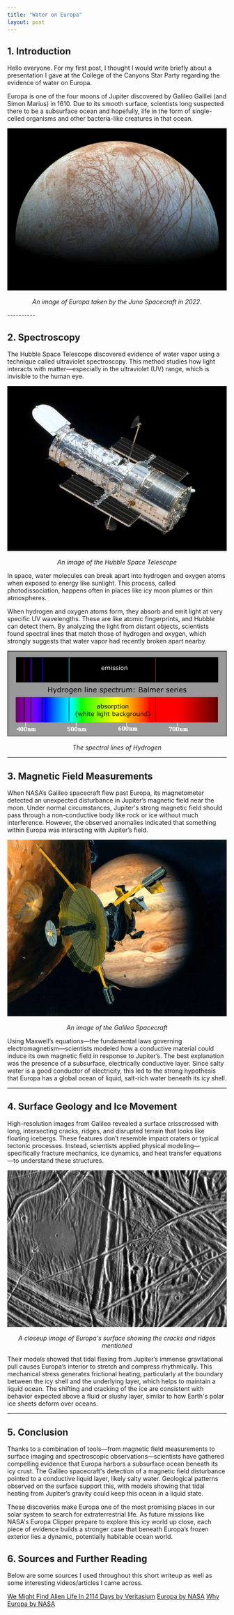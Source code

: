 ```yaml
---
title: "Water on Europa"
layout: post
---
```


## 1. Introduction
Hello everyone. For my first post, I thought I would write briefly about a presentation I gave at the College of the Canyons Star Party regarding the evidence of water on Europa. 

Europa is one of the four moons of Jupiter discovered by Galileo Galilei (and Simon Marius) in 1610. Due to its smooth surface, scientists long suspected there to be a subsurface ocean and hopefully, life in the form of single-celled organisms and other bacteria-like creatures in that ocean. 

![Europa image](/img/europa.png)

<p style="text-align: center;"><i>An image of Europa taken by the Juno Spacecraft in 2022.</i></p>
----------

## 2. Spectroscopy
The Hubble Space Telescope discovered evidence of water vapor using a technique called ultraviolet spectroscopy. This method studies how light interacts with matter—especially in the ultraviolet (UV) range, which is invisible to the human eye.

![Hubble Space Telescope image](/img/hubble.jpeg)

<p style="text-align: center;"><i>An image of the Hubble Space Telescope</i></p>

In space, water molecules can break apart into hydrogen and oxygen atoms when exposed to energy like sunlight. This process, called photodissociation, happens often in places like icy moon plumes or thin atmospheres.

When hydrogen and oxygen atoms form, they absorb and emit light at very specific UV wavelengths. These are like atomic fingerprints, and Hubble can detect them. By analyzing the light from distant objects, scientists found spectral lines that match those of hydrogen and oxygen, which strongly suggests that water vapor had recently broken apart nearby.

![Spectral Lines of Hydrogen image](/img/hy1.png)

<p style="text-align: center;"><i>The spectral lines of Hydrogen</i></p>

----------

## 3. Magnetic Field Measurements
When NASA’s Galileo spacecraft flew past Europa, its magnetometer detected an unexpected disturbance in Jupiter’s magnetic field near the moon. Under normal circumstances, Jupiter's strong magnetic field should pass through a non-conductive body like rock or ice without much interference. However, the observed anomalies indicated that something within Europa was interacting with Jupiter’s field.

![Galileo Spacecraft image](/img/galileo.jpeg)

<p style="text-align: center;"><i>An image of the Galileo Spacecraft</i></p>

Using Maxwell’s equations—the fundamental laws governing electromagnetism—scientists modeled how a conductive material could induce its own magnetic field in response to Jupiter’s. The best explanation was the presence of a subsurface, electrically conductive layer. Since salty water is a good conductor of electricity, this led to the strong hypothesis that Europa has a global ocean of liquid, salt-rich water beneath its icy shell.

----------

## 4. Surface Geology and Ice Movement

High-resolution images from Galileo revealed a surface crisscrossed with long, intersecting cracks, ridges, and disrupted terrain that looks like floating icebergs. These features don’t resemble impact craters or typical tectonic processes. Instead, scientists applied physical modeling—specifically fracture mechanics, ice dynamics, and heat transfer equations—to understand these structures.

![Closeup of Europa image](/img/closeup1.jpg)

<p style="text-align: center;"><i>A closeup image of Europa's surface showing the cracks and ridges mentioned</i></p>

Their models showed that tidal flexing from Jupiter’s immense gravitational pull causes Europa’s interior to stretch and compress rhythmically. This mechanical stress generates frictional heating, particularly at the boundary between the icy shell and the underlying layer, which helps to maintain a liquid ocean. The shifting and cracking of the ice are consistent with behavior expected above a fluid or slushy layer, similar to how Earth's polar ice sheets deform over oceans.

----------

## 5. Conclusion

Thanks to a combination of tools—from magnetic field measurements to surface imaging and spectroscopic observations—scientists have gathered compelling evidence that Europa harbors a subsurface ocean beneath its icy crust. The Galileo spacecraft's detection of a magnetic field disturbance pointed to a conductive liquid layer, likely salty water. Geological patterns observed on the surface support this, with models showing that tidal heating from Jupiter’s gravity could keep this ocean in a liquid state. 

These discoveries make Europa one of the most promising places in our solar system to search for extraterrestrial life. As future missions like NASA's Europa Clipper prepare to explore this icy world up close, each piece of evidence builds a stronger case that beneath Europa’s frozen exterior lies a dynamic, potentially habitable ocean world.

## 6. Sources and Further Reading

Below are some sources I used throughout this short writeup as well as some interesting videos/articles I came across.

[We Might Find Alien Life In 2114 Days by Veritasium](https://youtu.be/DJO_9auJhJQ?feature=shared)
[Europa by NASA](https://science.nasa.gov/jupiter/jupiter-moons/europa/)
[Why Europa by NASA](https://europa.nasa.gov/why-europa/evidence-for-an-ocean/)





